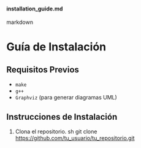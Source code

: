 #### installation_guide.md

markdown
# Guía de Instalación

## Requisitos Previos

- `make`
- `g++`
- `Graphviz` (para generar diagramas UML)

## Instrucciones de Instalación

1. Clona el repositorio.
   sh
   git clone https://github.com/tu_usuario/tu_repositorio.git